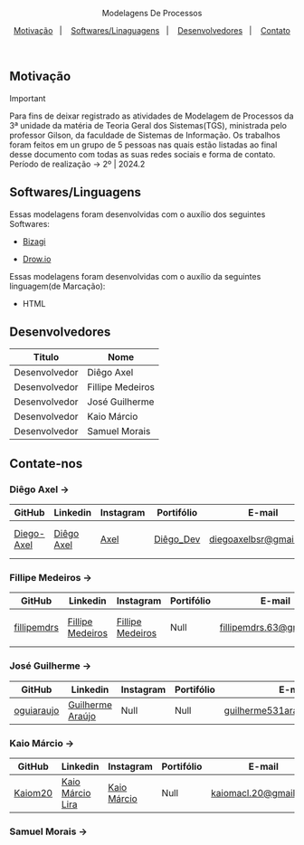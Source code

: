 <p align="center">
Modelagens De Processos
</p>

<p align="center">
  <a href="#-motivacao">Motivação</a>&nbsp;&nbsp;&nbsp;|&nbsp;&nbsp;&nbsp;
  <a href="#-sftw/lg">Softwares/Linaguagens</a>&nbsp;&nbsp;&nbsp;|&nbsp;&nbsp;&nbsp;
  <a href="#-desenvolvedores">Desenvolvedores</a>&nbsp;&nbsp;&nbsp;|&nbsp;&nbsp;&nbsp;
  <a href="#-contato">Contato</a>
</p>
<br>

## Motivação
> [!IMPORTANT]
> Para fins de deixar registrado as atividades de Modelagem de Processos da 3ª unidade da matéria de Teoria Geral dos Sistemas(TGS), ministrada pelo professor Gilson, da faculdade de Sistemas de Informação. Os trabalhos foram feitos em un grupo de 5 pessoas nas quais estão listadas ao final desse documento com todas as suas redes sociais e forma de contato. Período de realização -> 2º | 2024.2

##  Softwares/Linguagens

Essas modelagens foram desenvolvidas com o auxílio dos seguintes Softwares:

- [Bizagi](https://www.bizagi.com/pt/plataforma/modeler)

- [Drow.io](https://app.diagrams.net/)

Essas modelagens foram desenvolvidas com o auxílio da seguintes linguagem(de Marcação):

- HTML

##  Desenvolvedores 

| Titulo | Nome |
| ------ | ------ |
| Desenvolvedor | Diêgo Axel |
| Desenvolvedor | Fillipe Medeiros |
| Desenvolvedor | José Guilherme |
| Desenvolvedor | Kaio Márcio |
| Desenvolvedor | Samuel Morais |

## Contate-nos

### Diêgo Axel ->

| GitHub | Linkedin | Instagram | Portifólio | E-mail | Celular |
| ------ | ------ | ------ | ------ | ------ | ------ |
| [Diego-Axel](https://github.com/Diego-Axel) | [Diêgo Axel](https://www.linkedin.com/in/di%C3%AAgo-axel-1684452b5/) | [Axel](https://www.instagram.com/diegoaxelbsr/) | [Diêgo_Dev](https://diego-axel.github.io/) | diegoaxelbsr@gmail.com | (84) 99977-4459 |

### Fillipe Medeiros ->

| GitHub | Linkedin | Instagram | Portifólio | E-mail | Celular |
| ------ | ------ | ------ | ------ | ------ | ------ |
| [fillipemdrs](https://github.com/fillipemdrs) | [Fillipe Medeiros](https://www.linkedin.com/in/fillipe-medeiros-ara%C3%BAjo-morais-13bb68334/) | [Fillipe Medeiros](https://www.instagram.com/fillipemdrs/) | Null | fillipemdrs.63@gmail.com | (83) 98131-6252 |

### José Guilherme -> 

| GitHub | Linkedin | Instagram | Portifólio | E-mail | Celular |
| ------ | ------ | ------ | ------ | ------ | ------ |
| [oguiaraujo](https://github.com/oguiaraujo) | [Guilherme Araújo](https://www.linkedin.com/in/josé-guilherme-silva-de-araújo-38094530a/) | Null | Null | guilherme531araujo@gmail.com | Null |

### Kaio Márcio ->

| GitHub | Linkedin | Instagram | Portifólio | E-mail | Celular |
| ------ | ------ | ------ | ------ | ------ | ------ |
| [Kaiom20](https://github.com/Kaiom20) | [Kaio Márcio Lira](https://www.linkedin.com/in/kaio-márcio-lira-24264b2b7/) | [Kaio Márcio](https://www.instagram.com/kaiom.20/) | Null | kaiomacl.20@gmail.com | (83) 98716-3046 |

### Samuel Morais ->
